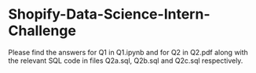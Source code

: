 # Shopify-Data-Science-Intern-Challenge

Please find the answers for Q1 in Q1.ipynb and for Q2 in Q2.pdf along with the relevant SQL code in files Q2a.sql, Q2b.sql and Q2c.sql respectively. 
